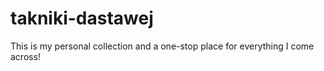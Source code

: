 # takniki-dastawej
This is my personal collection and a one-stop place for everything I come across!
